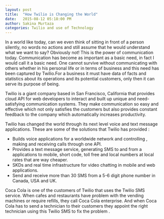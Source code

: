 ```yaml
---
layout: post
title:  "How Twilio is Changing the World"
date:   2015-08-12 05:18:00 PM
author: Sakina Murtaza
categories: Twilio and use of Technology 
---
```


In a world like today, can we even think of sitting in front of a person silently, no words no actions and still assume that he would understand what we want to say? Obviously not! This is the power of communication today. Communication has become as important as a basic need, in fact I would call it a basic need. One cannot survive without communicating with others whether in his personal life or in terms of business and this need has been captured by Twilio.For a business it must have data of facts and statistics about its operations and its potential customers, only then it can serve its purpose of being.

Twilio is a giant company based in San Francisco, California that provides cloud API for web developers to interact and built up unique and need-satisfying communication systems. They make communication so easy and effective which not only satisfies the customers but also provides constant feedback to the company which automatically increases productivity.

Twilio has changed the world through its next level voice and text message applications. These are some of the solutions that Twilio has provided :

* Builds voice applications for a worldwide network and controlling , making and receiving calls through one API.
* Provides a text message service, generating SMS to and from a applications to mobile, short code, toll free and local numbers at local rates that are way cheaper.
* SKDs and real time infrastructure for video chatting in mobile and web applications.
* Send and receive more than 30 SMS from a 5-6 digit phone number in Canada, USA and UK.

Coca Cola is one of the customers of Twilio that uses the Twilio SMS service. When cafes and restaurants have problem with the vending machines or require refills, they call Coca Cola enterprise. And when Coca Cola has to send a technician to their customers they appoint the right technician using this Twilio SMS to fix the problem .